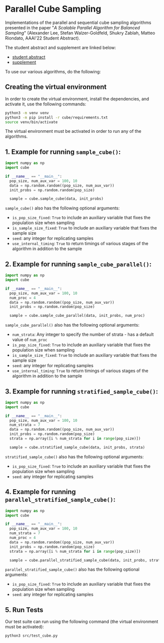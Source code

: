 # Parallel Cube Sampling

Implementations of the parallel and sequential cube sampling algorithms
presented in the paper "*A Scalable Parallel Algorithm for Balanced Sampling*"
(Alexander Lee, Stefan Walzer-Goldfeld, Shukry Zablah, Matteo Riondato, AAAI'22
Student Abstract).

The student abstract and supplement are linked below:

- [student abstract](paper/student-abstract.pdf)
- [supplement](paper/supplement.pdf)

To use our various algorithms, do the following:

## Creating the virtual environment

In order to create the virtual environment, install the dependencies, and activate it, use the following commands:

```sh
python3 -m venv venv
python3 -m pip install -r cube/requirements.txt
source venv/bin/activate
```

The virtual environment must be activated in order to run any of the algorithms.


## 1. Example for running `sample_cube()`:

```python
import numpy as np
import cube

if __name__ == "__main__":
  pop_size, num_aux_var = 100, 10
  data = np.random.random((pop_size, num_aux_var))
  init_probs = np.random.random(pop_size)

  sample = cube.sample_cube(data, init_probs)
```

`sample_cube()` also has the following optional arguments:
- `is_pop_size_fixed`: `True` to include an auxiliary variable that fixes the population size when sampling
- `is_sample_size_fixed`: `True` to include an auxiliary variable that fixes the sample size
- `seed`: any integer for replicating samples
- `use_internal_timing`: `True` to return timings of various stages of the algorithm in addition to the sample

## 2. Example for running `sample_cube_parallel()`:

```python
import numpy as np
import cube

if __name__ == "__main__":
  pop_size, num_aux_var = 100, 10
  num_proc = 4
  data = np.random.random((pop_size, num_aux_var))
  init_probs = np.random.random(pop_size)

  sample = cube.sample_cube_parallel(data, init_probs, num_proc)
```

`sample_cube_parallel()` also has the following optional arguments:
- `num_strata`: Any integer to specify the number of strata - has a default value of `num_proc`
- `is_pop_size_fixed`: `True` to include an auxiliary variable that fixes the population size when sampling
- `is_sample_size_fixed`: `True` to include an auxiliary variable that fixes the sample size
- `seed`: any integer for replicating samples
- `use_internal_timing`: `True` to return timings of various stages of the algorithm in addition to the sample

## 3. Example for running `stratified_sample_cube()`:

```python
import numpy as np
import cube

if __name__ == "__main__":
  pop_size, num_aux_var = 100, 10
  num_strata = 7
  data = np.random.random((pop_size, num_aux_var))
  init_probs = np.random.random(pop_size)
  strata = np.array([i % num_strata for i in range(pop_size)])

  sample = cube.stratified_sample_cube(data, init_probs, strata)
```

`stratified_sample_cube()` also has the following optional arguments:
- `is_pop_size_fixed`: `True` to include an auxiliary variable that fixes the population size when sampling
- `seed`: any integer for replicating samples

## 4. Example for running `parallel_stratified_sample_cube()`:

```python
import numpy as np
import cube

if __name__ == "__main__":
  pop_size, num_aux_var = 100, 10
  num_strata = 7
  num_proc = 4
  data = np.random.random((pop_size, num_aux_var))
  init_probs = np.random.random(pop_size)
  strata = np.array([i % num_strata for i in range(pop_size)])

  sample = cube.parallel_stratified_sample_cube(data, init_probs, strata, num_proc)
```

`parallel_stratified_sample_cube()` also has the following optional arguments:
- `is_pop_size_fixed`: `True` to include an auxiliary variable that fixes the population size when sampling
- `seed`: any integer for replicating samples

## 5. Run Tests

Our test suite can run using the following command (the virtual environment must be activated):

```sh
python3 src/test_cube.py
```
